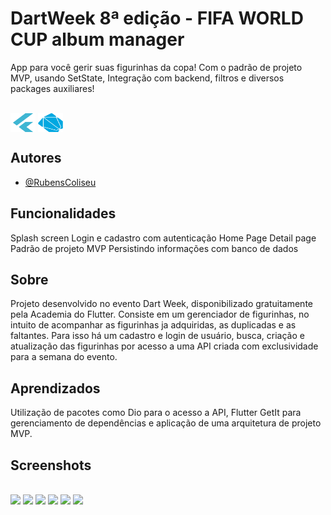 # DartWeek 8ª edição - FIFA WORLD CUP album manager

App para você gerir suas figurinhas da copa! Com o padrão de projeto MVP, usando SetState, Integração com backend, filtros e diversos packages auxiliares!

<div style="display: inline_block"><br>
  <img align="center" alt="Rafa-Js" height="30" width="40" src="https://raw.githubusercontent.com/devicons/devicon/master/icons/flutter/flutter-plain.svg">
  <img align="center" alt="Rafa-Ts" height="30" width="40" src="https://raw.githubusercontent.com/devicons/devicon/master/icons/dart/dart-plain.svg">
</div>

## Autores

- [@RubensColiseu](https://github.com/RubensColiseu)


## Funcionalidades

 Splash screen
 Login e cadastro com autenticação
 Home Page
 Detail page
 Padrão de projeto MVP
 Persistindo informações com banco de dados

## Sobre
Projeto desenvolvido no evento Dart Week, disponibilizado gratuitamente pela Academia do Flutter. Consiste em um gerenciador de figurinhas, no intuito de acompanhar as figurinhas ja adquiridas, as duplicadas e as faltantes. Para isso há um cadastro e login de usuário, busca, criação e atualização das figurinhas por acesso a uma API criada com exclusividade para a semana do evento.

## Aprendizados
Utilização de pacotes como Dio para o acesso a API, Flutter GetIt para gerenciamento de dependências e aplicação de uma arquitetura de projeto MVP.


## Screenshots
<div style="display: inline_block"><br>
<img height="500em" src="https://raw.githubusercontent.com/RubensColiseu/DartWeek/developer/fwc_album_app/assets/195144727-17a19f7c-ffce-405b-905e-911036515aa0.png"/>
<img height="500em" src="https://raw.githubusercontent.com/RubensColiseu/DartWeek/developer/fwc_album_app/assets/195488398-f82bfe84-3566-4893-bd74-910358b75e80.png"/>
<img height="500em" src="https://raw.githubusercontent.com/RubensColiseu/DartWeek/developer/fwc_album_app/assets/195488489-45e20b8f-bfc0-4b19-bd7c-c399c18854b6.png"/>
<img height="500em" src="https://raw.githubusercontent.com/RubensColiseu/DartWeek/developer/fwc_album_app/assets/196079051-6a015f33-572f-433c-8809-1a2aab123008.png"/>
<img height="500em" src="https://raw.githubusercontent.com/RubensColiseu/DartWeek/developer/fwc_album_app/assets/196079073-9571516a-d6c3-4342-ad96-2e6e45a01784.png"/>
<img height="500em" src="https://raw.githubusercontent.com/RubensColiseu/DartWeek/developer/fwc_album_app/assets/196079081-0b9c049f-5255-4cfe-a33c-30526a3c1eb9.png"/>
</div>

